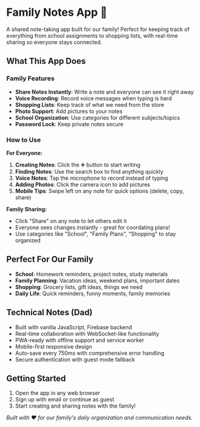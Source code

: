 # Family Notes App 📝

A shared note-taking app built for our family! Perfect for keeping track of everything from school assignments to shopping lists, with real-time sharing so everyone stays connected.

## What This App Does

### Family Features
- **Share Notes Instantly**: Write a note and everyone can see it right away
- **Voice Recording**: Record voice messages when typing is hard
- **Shopping Lists**: Keep track of what we need from the store
- **Photo Support**: Add pictures to your notes
- **School Organization**: Use categories for different subjects/topics
- **Password Lock**: Keep private notes secure

### How to Use

**For Everyone:**
1. **Creating Notes**: Click the ➕ button to start writing
2. **Finding Notes**: Use the search box to find anything quickly
3. **Voice Notes**: Tap the microphone to record instead of typing
4. **Adding Photos**: Click the camera icon to add pictures
5. **Mobile Tips**: Swipe left on any note for quick options (delete, copy, share)

**Family Sharing:**
- Click "Share" on any note to let others edit it
- Everyone sees changes instantly - great for coordating plans!
- Use categories like "School", "Family Plans", "Shopping" to stay organized

## Perfect For Our Family

- **School**: Homework reminders, project notes, study materials
- **Family Planning**: Vacation ideas, weekend plans, important dates
- **Shopping**: Grocery lists, gift ideas, things we need
- **Daily Life**: Quick reminders, funny moments, family memories

## Technical Notes (Dad)

- Built with vanilla JavaScript, Firebase backend
- Real-time collaboration with WebSocket-like functionality
- PWA-ready with offline support and service worker
- Mobile-first responsive design
- Auto-save every 750ms with comprehensive error handling
- Secure authentication with guest mode fallback

## Getting Started

1. Open the app in any web browser
2. Sign up with email or continue as guest
3. Start creating and sharing notes with the family!

*Built with ❤️ for our family's daily organization and communication needs.*